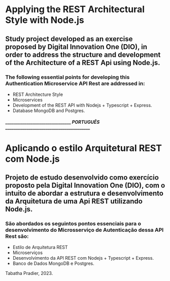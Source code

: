 # Applying the REST Architectural Style with Node.js

## Study project developed as an exercise proposed by Digital Innovation One (DIO), in order to address the structure and development of the Architecture of a REST Api using Node.js.

### The following essential points for developing this Authentication Microservice API Rest are addressed in:

- REST Architecture Style
- Microservices
- Development of the REST API with Nodejs + Typescript + Express.
- Database MongoDB and Postgres.

#### _______________________________ *PORTUGUÊS* ________________________________________

# Aplicando o estilo Arquitetural REST com Node.js

## Projeto de estudo desenvolvido como exercício proposto pela Digital Innovation One (DIO), com o intuito de abordar a estrutura e desenvolvimento da Arquitetura de uma Api REST utilizando Node.js.

### São abordados os seguintos pontos essenciais para o desenvolvimento do Microsserviço de Autenticação dessa API Rest são:

- Estilo de Arquitetura REST
- Microserviços
- Desenvolvimento da API REST com Nodejs + Typescript + Express.
- Banco de Dados MongoDB e Postgres.

Tabatha Pradier, 2023.
